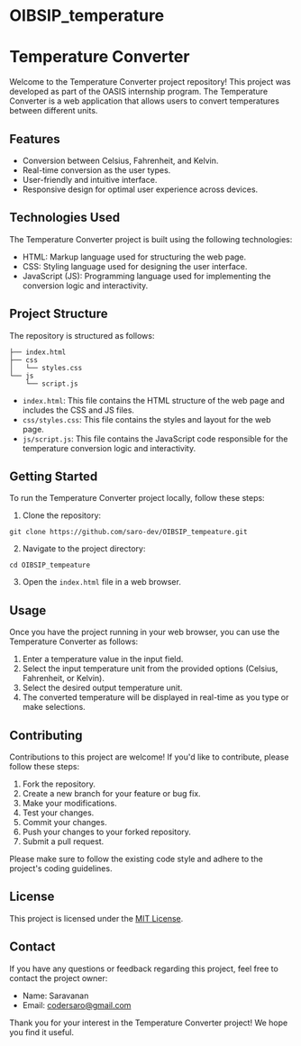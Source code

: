 # OIBSIP_temperature
# Temperature Converter

Welcome to the Temperature Converter project repository! This project was developed as part of the OASIS internship program. The Temperature Converter is a web application that allows users to convert temperatures between different units.

## Features

- Conversion between Celsius, Fahrenheit, and Kelvin.
- Real-time conversion as the user types.
- User-friendly and intuitive interface.
- Responsive design for optimal user experience across devices.

## Technologies Used

The Temperature Converter project is built using the following technologies:

- HTML: Markup language used for structuring the web page.
- CSS: Styling language used for designing the user interface.
- JavaScript (JS): Programming language used for implementing the conversion logic and interactivity.

## Project Structure

The repository is structured as follows:

```
├── index.html
├── css
│   └── styles.css
└── js
    └── script.js
```

- `index.html`: This file contains the HTML structure of the web page and includes the CSS and JS files.
- `css/styles.css`: This file contains the styles and layout for the web page.
- `js/script.js`: This file contains the JavaScript code responsible for the temperature conversion logic and interactivity.

## Getting Started

To run the Temperature Converter project locally, follow these steps:

1. Clone the repository:

```
git clone https://github.com/saro-dev/OIBSIP_tempeature.git
```

2. Navigate to the project directory:

```
cd OIBSIP_tempeature
```

3. Open the `index.html` file in a web browser.

## Usage

Once you have the project running in your web browser, you can use the Temperature Converter as follows:

1. Enter a temperature value in the input field.
2. Select the input temperature unit from the provided options (Celsius, Fahrenheit, or Kelvin).
3. Select the desired output temperature unit.
4. The converted temperature will be displayed in real-time as you type or make selections.

## Contributing

Contributions to this project are welcome! If you'd like to contribute, please follow these steps:

1. Fork the repository.
2. Create a new branch for your feature or bug fix.
3. Make your modifications.
4. Test your changes.
5. Commit your changes.
6. Push your changes to your forked repository.
7. Submit a pull request.

Please make sure to follow the existing code style and adhere to the project's coding guidelines.

## License

This project is licensed under the [MIT License](LICENSE).

## Contact

If you have any questions or feedback regarding this project, feel free to contact the project owner:

- Name: Saravanan
- Email: codersaro@gmail.com

Thank you for your interest in the Temperature Converter project! We hope you find it useful.
